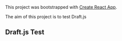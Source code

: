 This project was bootstrapped with [Create React App](https://github.com/facebook/create-react-app).

The aim of this project is to test Draft.js

## Draft.js Test